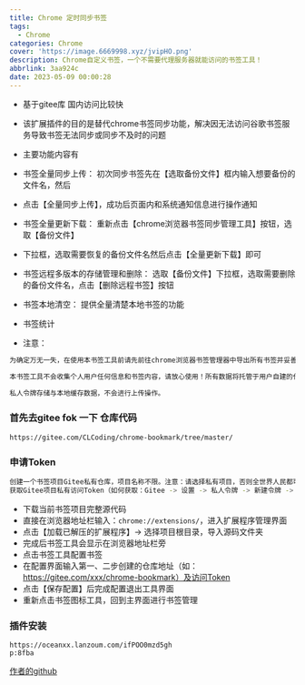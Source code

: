 ```yaml
---
title: Chrome 定时同步书签
tags:
  - Chrome
categories: Chrome
cover: 'https://image.6669998.xyz/jvipHO.png'
description: Chrome自定义书签，一个不需要代理服务器就能访问的书签工具！
abbrlink: 3aa924c
date: 2023-05-09 00:00:28
---
```

- 基于gitee库 国内访问比较快
- 该扩展插件的目的是替代chrome书签同步功能，解决因无法访问谷歌书签服务导致书签无法同步或同步不及时的问题

- 主要功能内容有
- 书签全量同步上传： 初次同步书签先在【选取备份文件】框内输入想要备份的文件名，然后
- 点击【全量同步上传】，成功后页面内和系统通知信息进行操作通知
- 书签全量更新下载： 重新点击【chrome浏览器书签同步管理工具】按钮，选取【备份文件】
- 下拉框，选取需要恢复的备份文件名然后点击【全量更新下载】即可
- 书签远程多版本的存储管理和删除： 选取【备份文件】下拉框，选取需要删除的备份文件名，点击【删除远程书签】按钮
- 书签本地清空： 提供全量清楚本地书签的功能
- 书签统计

- 注意：
```bash
为确定万无一失，在使用本书签工具前请先前往chrome浏览器书签管理器中导出所有书签并妥善保管！

本书签工具不会收集个人用户任何信息和书签内容，请放心使用！所有数据将托管于用户自建的代码服务器中。

私人令牌存储与本地缓存数据，不会进行上传操作。
```


### 首先去gitee fok 一下 仓库代码
```bash
https://gitee.com/CLCoding/chrome-bookmark/tree/master/
```
### 申请Token
```bash
创建一个书签项目Gitee私有仓库，项目名称不限。注意：请选择私有项目，否则全世界人民都可以看见你在浏览什么网页了
获取Gitee项目私有访问Token（如何获取：Gitee -> 设置 -> 私人令牌 -> 新建令牌 -> 选取[projects]权限 -> 提交）
```



- 下载当前书签项目完整源代码
- 直接在浏览器地址栏输入：`chrome://extensions/`，进入扩展程序管理界面
- 点击【加载已解压的扩展程序】-> 选择项目根目录，导入源码文件夹
- 完成后书签工具会显示在浏览器地址栏旁
- 点击书签工具配置书签
 - 在配置界面输入第一、二步创建的仓库地址（如：https://gitee.com/xxx/chrome-bookmark）及访问Token
 - 点击【保存配置】后完成配置退出工具界面
 - 重新点击书签图标工具，回到主界面进行书签管理

### 插件安装
```http
https://oceanxx.lanzoum.com/ifPOO0mzd5gh
p:8fba
```

[作者的github](https://github.com/CLDeveloping/chrome-bookmark)